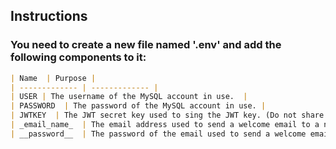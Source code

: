 ## Instructions

### You need to create a new file named '.env' and add the following components to it:

```markdown
| Name  | Purpose |
| ------------- | ------------- |
| USER | The username of the MySQL account in use.  |
| PASSWORD  | The password of the MySQL account in use. |
| JWTKEY  | The JWT secret key used to sing the JWT key. (Do not share this key with anyone) |
| _email_name_  | The email address used to send a welcome email to a new user. |
| __password__  | The password of the email used to send a welcome email to a new user. |
```